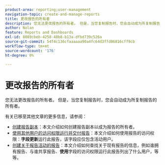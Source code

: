 ```yaml
---
product-area: reporting;user-management
navigation-topic: create-and-manage-reports
title: 更改报告的所有者
description: 您无法更改报告的所有者。 但是，当您复制报告时，您会自动成为所复制报告的所有者。
author: Nolan
feature: Reports and Dashboards
exl-id: 8089cbeb-4258-48b8-b13a-dfbd739c526a
source-git-commit: 54f4c136cfaaaaaa90a4fc64d3ffd06816cff9cb
workflow-type: tm+mt
source-wordcount: '176'
ht-degree: 0%

---
```


# 更改报告的所有者

您无法更改报告的所有者。 但是，当您复制报告时，您会自动成为所复制报告的所有者。

有关已移至其他文章的更多信息，请参阅：

* [创建报告副本](../../../reports-and-dashboards/reports/creating-and-managing-reports/create-copy-report.md)：本文介绍如何创建报告副本以成为报告的所有者。
* [使用其他用户的访问权限运行并交付报告](../../../reports-and-dashboards/reports/creating-and-managing-reports/run-deliver-report-access-rights-another-user.md)：本文介绍如何使用报告的访问权限：**字段更新**&#x200B;运行此报告，该字段应仅包含活动用户。
* [创建关于报告活动的报告](../../../reports-and-dashboards/reports/report-usage/create-report-reporting-activities.md)：本文介绍如何查找关于现有报告的信息，例如谁拥有报告、与谁共享报告、**使用**&#x200B;字段的访问权限运行此报告列出了什么用户，等等。
